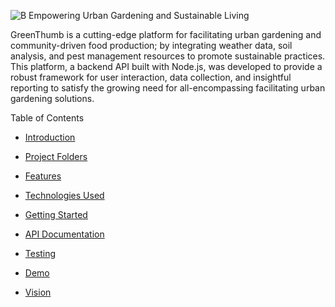 ![B](https://github.com/waseemIkhlaif/SoftwareAdvance/assets/137218571/6cf5a9a8-13ce-40cc-a9ba-2a050f08cfe5)
Empowering Urban Gardening and Sustainable Living

GreenThumb is a cutting-edge platform for facilitating urban gardening and community-driven food production; by integrating weather data, soil analysis, and pest management resources to promote sustainable practices. This platform, a backend API built with Node.js, was developed to provide a robust framework for user interaction, data collection, and insightful reporting to satisfy the growing need for all-encompassing facilitating urban gardening solutions.

Table of Contents

* [Introduction](https://github.com/waseemIkhlaif/SoftwareAdvance/wiki/Introduction)

* [Project Folders](https://github.com/waseemIkhlaif/SoftwareAdvance.git)

* [Features](https://github.com/waseemIkhlaif/SoftwareAdvance/wiki/Features)

* [Technologies Used](https://github.com/waseemIkhlaif/SoftwareAdvance/wiki/Technologies-Used)

* [Getting Started](https://github.com/waseemIkhlaif/SoftwareAdvance/wiki/Getting-Started)

* [API Documentation](https://github.com/waseemIkhlaif/SoftwareAdvance/wiki/API-Documentation)
* [Testing](https://github.com/waseemIkhlaif/SoftwareAdvance/wiki/Testing)
* [Demo](https://github.com/waseemIkhlaif/SoftwareAdvance/wiki/Demo)
* [Vision](https://github.com/waseemIkhlaif/SoftwareAdvance/wiki/Vision) 
